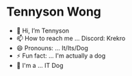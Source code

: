 # Tennyson Wong
-  👋 Hi, I’m Tennyson
- 📫 How to reach me ... Discord: Krekro
- 😄 Pronouns: ... It/Its/Dog
- ⚡ Fun fact: ... I'm actually a dog
- 🐶 I'm a ... IT Dog

<!---
krekro/krekro is a ✨ special ✨ repository because its `README.md` (this file) appears on your GitHub profile.
You can click the Preview link to take a look at your changes.
--->
